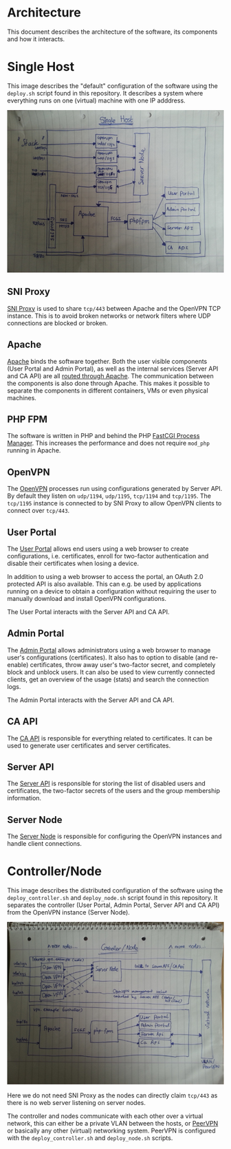 # Architecture

This document describes the architecture of the software, its components and
how it interacts.

# Single Host

This image describes the "default" configuration of the software using the 
`deploy.sh` script found in this repository. It describes a system where 
everything runs on one (virtual) machine with one IP adddress.

![Stack](img/stack.jpg)

## SNI Proxy

[SNI Proxy](https://github.com/dlundquist/sniproxy) is used to share `tcp/443` 
between Apache and the OpenVPN TCP instance. This is to avoid broken networks
or network filters where UDP connections are blocked or broken.

## Apache

[Apache](https://httpd.apache.org/) binds the software together. Both the user 
visible components (User Portal and Admin Portal), as well as the internal 
services (Server API and CA API) are all 
[routed through Apache](resources/vpn.example.conf). The communication between 
the components is also done through Apache. This makes it possible to separate 
the components in different containers, VMs or even physical machines.

## PHP FPM

The software is written in PHP and behind the PHP 
[FastCGI Process Manager](https://secure.php.net/manual/en/install.fpm.php). 
This increases the performance and does not require `mod_php` running in 
Apache.

## OpenVPN

The [OpenVPN](https://openvpn.net) processes run using configurations 
generated by Server API. By default they listen on `udp/1194`, `udp/1195`, 
`tcp/1194` and `tcp/1195`. The `tcp/1195` instance is connected to by SNI Proxy
to allow OpenVPN clients to connect over `tcp/443`.

## User Portal

The [User Portal](https://github.com/eduvpn/vpn-user-portal) allows end users 
using a web browser to create configurations, i.e. certificates, enroll for 
two-factor authentication and disable their certificates when losing a device. 

In addition to using a web browser to access the portal, an OAuth 2.0 protected
API is also available. This can e.g. be used by applications running on a 
device to obtain a configuration without requiring the user to manually 
download and install OpenVPN configurations.

The User Portal interacts with the Server API and CA API.

## Admin Portal

The [Admin Portal](https://github.com/eduvpn/vpn-admin-portal) allows 
administrators using a web browser to manage user's configurations 
(certificates). It also has to option to disable (and re-enable) certificates, 
throw away user's two-factor secret, and completely block and unblock users. It 
can also be used to view currently connected clients, get an overview of the 
usage (stats) and search the connection logs.

The Admin Portal interacts with the Server API and CA API.

## CA API

The [CA API](https://github.com/eduvpn/vpn-ca-api) is responsible for 
everything related to certificates. It can be used to generate user 
certificates and server certificates.

## Server API

The [Server API](https://github.com/eduvpn/vpn-server-api) is responsible for 
storing the list of disabled users and certificates, the two-factor secrets of
the users and the group membership information.

## Server Node

The [Server Node](https://github.com/eduvpn/vpn-server-node) is responsible for 
configuring the OpenVPN instances and handle client connections.

# Controller/Node

This image describes the distributed configuration of the software using the 
`deploy_controller.sh` and `deploy_node.sh` script found in this repository. It
separates the controller (User Portal, Admin Portal, Server API and CA API) 
from the OpenVPN instance (Server Node).

![Stack](img/stack_controller_nodes.jpg)

Here we do not need SNI Proxy as the nodes can directly claim `tcp/443` as 
there is no web server listening on server nodes.

The controller and nodes communicate with each other over a virtual network,
this can either be a private VLAN between the hosts, or 
[PeerVPN](https://peervpn.net) or basically any other (virtual) networking 
system. PeerVPN is configured with the `deploy_controller.sh` and 
`deploy_node.sh` scripts.
